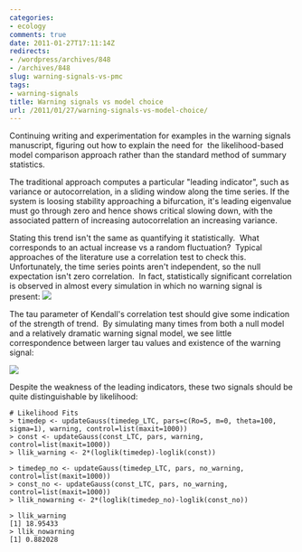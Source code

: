 ```yaml
---
categories:
- ecology
comments: true
date: 2011-01-27T17:11:14Z
redirects:
- /wordpress/archives/848
- /archives/848
slug: warning-signals-vs-pmc
tags:
- warning-signals
title: Warning signals vs model choice
url: /2011/01/27/warning-signals-vs-model-choice/
---
```


Continuing writing and experimentation for examples in the warning signals manuscript, figuring out how to explain the need for  the likelihood-based model comparison approach rather than the standard method of summary statistics.

The traditional approach computes a particular "leading indicator", such as variance or autocorrelation, in a sliding window along the time series.  If the system is loosing stability approaching a bifurcation, it's leading eigenvalue must go through zero and hence shows critical slowing down, with the associated pattern of increasing autocorrelation an increasing variance.

Stating this trend isn't the same as quantifying it statistically.  What corresponds to an actual increase vs a random fluctuation?  Typical approaches of the literature use a correlation test to check this.  Unfortunately, the time series points aren't independent, so the null expectation isn't zero correlation.  In fact, statistically significant correlation is observed in almost every simulation in which no warning signal is present:
![]( http://farm5.staticflickr.com/4084/5393748789_5a1fc0ae7c_o.png )


The tau parameter of Kendall's correlation test should give some indication of the strength of trend.  By simulating many times from both a null model and a relatively dramatic warning signal model, we see little correspondence between larger tau values and existence of the warning signal:

![]( http://farm6.staticflickr.com/5140/5394363432_dfb662249a_o.png )


Despite the weakness of the leading indicators, these two signals should be quite distinguishable by likelihood:

    
    
    # Likelihood Fits  
    > timedep <- updateGauss(timedep_LTC, pars=c(Ro=5, m=0, theta=100, sigma=1), warning, control=list(maxit=1000))
    > const <- updateGauss(const_LTC, pars, warning, control=list(maxit=1000))
    > llik_warning <- 2*(loglik(timedep)-loglik(const))
    
    > timedep_no <- updateGauss(timedep_LTC, pars, no_warning, control=list(maxit=1000))
    > const_no <- updateGauss(const_LTC, pars, no_warning, control=list(maxit=1000))
    > llik_nowarning <- 2*(loglik(timedep_no)-loglik(const_no))
    
    > llik_warning
    [1] 18.95433
    > llik_nowarning
    [1] 0.882028
    



